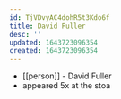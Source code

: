```yaml
---
id: TjVDvyAC4dohR5t3Kdo6f
title: David Fuller
desc: ''
updated: 1643723096354
created: 1643723096354
---
```



- [[person]] - David Fuller
- appeared 5x at the stoa
